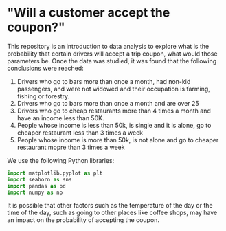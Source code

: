 # "Will a customer accept the coupon?"

This repository is an introduction to data analysis to explore what is the probability that certain drivers will accept a trip coupon, what would those parameters be.
Once the data was studied, it was found that the following conclusions were reached:


1. Drivers who go to bars more than once a month, had non-kid passengers, and were not widowed and their occupation is farming, fishing or forestry.
2. Drivers who go to bars more than once a month and are over 25
3. Drivers who go to cheap restaurants more than 4 times a month and have an income less than 50K.
4. People whose income is less than 50k, is single and it is alone, go to cheaper restaurant less than 3 times a week
5. People whose income is more than 50k, is not alone and go to cheaper restaurant mopre than 3 times a week

We use the following Python libraries:
```python
import matplotlib.pyplot as plt
import seaborn as sns
import pandas as pd
import numpy as np
```
It is possible that other factors such as the temperature of the day or the time of the day, such as going to other places like coffee shops, may have an impact on the probability of accepting the coupon.


